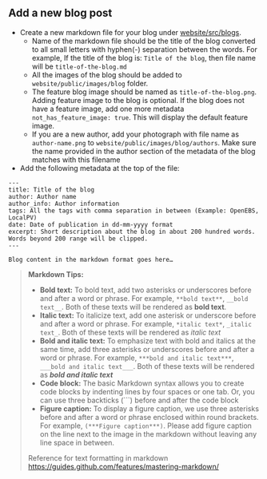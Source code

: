 ## Add a new blog post

* Create a new markdown file for your blog under [website/src/blogs](../website/src/blogs).
  * Name of the markdown file should be the title of the blog converted to all small letters with hyphen(-) separation between the words. For example, If the title of the blog is: ``Title of the blog``, then file name will be ``title-of-the-blog.md``
  * All the images of the blog should be added to ``website/public/images/blog`` folder.
  * The feature blog image should be named as ``title-of-the-blog.png``. Adding feature image to the blog is optional. If the blog does not have a feature image, add one more metadata ``not_has_feature_image: true``. This will display the default feature image.
  * If you are a new author, add your photograph with file name as `author-name.png` to `website/public/images/blog/authors`. Make sure the name provided in the author section of the metadata of the blog matches with this filename
* Add the following metadata at the top of the file:
```
---
title: Title of the blog
author: Author name
author_info: Author information
tags: All the tags with comma separation in between (Example: OpenEBS, LocalPV)
date: Date of publication in dd-mm-yyyy format
excerpt: Short description about the blog in about 200 hundred words. Words beyond 200 range will be clipped.
---
 
Blog content in the markdown format goes here…

```

> **Markdown Tips:**
>* **Bold text:** To bold text, add two asterisks or underscores before and after a word or phrase. For example, `**bold text**`, `__bold text__`. Both of these texts will be rendered as **bold text**.
>* **Italic text:** To italicize text, add one asterisk or underscore before and after a word or phrase. For example, `*italic text*`, `_italic text_`. Both of these texts will be rendered as *italic text*
>* **Bold and italic text:** To emphasize text with bold and italics at the same time, add three asterisks or underscores before and after a word or phrase. For example, `***bold and italic text***`, `___bold and italic text___`. Both of these texts will be rendered as ***bold and italic text***
>* **Code block:** The basic Markdown syntax allows you to create code blocks by indenting lines by four spaces or one tab. Or, you can use three backticks (```) before and after the code block
>* **Figure caption:** To display a figure caption, we use three asterisks before and after a word or phrase enclosed within round brackets. For example, `(***Figure caption***)`. Please add figure caption on the line next to the image in the markdown without leaving any line space in between.
>
> Reference for text formatting in markdown https://guides.github.com/features/mastering-markdown/
